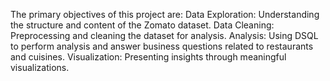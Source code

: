 The primary objectives of this project are:
Data Exploration: Understanding the structure and content of the Zomato dataset.
Data Cleaning: Preprocessing and cleaning the dataset for analysis.
Analysis: Using DSQL to perform analysis and answer business questions related to restaurants and cuisines.
Visualization: Presenting insights through meaningful visualizations.
